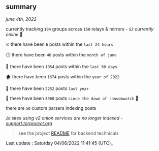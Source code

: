 
## summary
_june 4th, 2022_

currently tracking `104` groups across `150` relays & mirrors - _`52` currently online_ 📡

⏲ there have been `6` posts within the `last 24 hours`

🕓 there have been `40` posts within the `month of june`

📅 there have been `1054` posts within the `last 90 days`

🏚 there have been `1674` posts within the `year of 2022`

🚀 there have been `2252` posts `last year`

🦕 there have been `3960` posts `since the dawn of ransomwatch` 🐣

there are `50` custom parsers indexing posts

_`20` sites using v2 onion services are no longer indexed - [support.torproject.org](https://support.torproject.org/onionservices/v2-deprecation/)_

> see the project [README](https://github.com/jmousqueton/ransomwatch#readme) for backend technicals



Last update : Saturday 04/06/2022 11:41:45 (UTC)_

